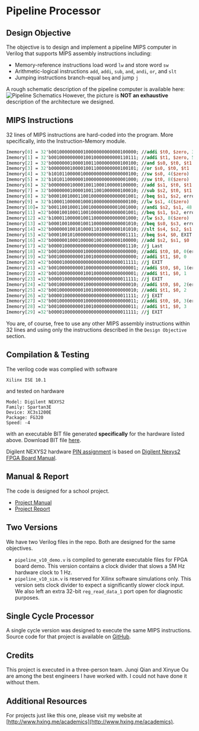 # Pipeline Processor

## Design Objective
The objective is to design and implement a pipeline MIPS computer in Verilog that supports MIPS assembly instructions including:
- Memory-reference instructions load word ```lw``` and store word ```sw```
- Arithmetic-logical instructions ```add```, ```addi```, ```sub```, ```and```, ```andi```, ```or```, and ```slt```
- Jumping instructions branch-equal ```beq``` and jump ```j```

A rough schematic description of the pipeline computer is available here: ![Pipeline Schematics](http://undergrad.hxing.me/VE370/Pipeline+Schematics.png?x-source=github) However, the picture is **NOT an exhaustive** description of the architecture we designed.

## MIPS Instructions
32 lines of MIPS instructions are hard-coded into the program. More specifically, into the Instruction-Memory module.

```MIPS
Imemory[0] = 32'b00100000000010000000000000100000; //addi $t0, $zero, 32 
Imemory[1] = 32'b00100000000010010000000000110111; //addi $t1, $zero, 55 
Imemory[2] = 32'b00000001000010011000000000100100; //and $s0, $t0, $t1 
Imemory[3] = 32'b00000001000010011000000000100101; //or $s0, $t0, $t1 
Imemory[4] = 32'b10101100000100000000000000000100; //sw $s0, 4($zero) 
Imemory[5] = 32'b10101100000010000000000000001000; //sw $t0, 8($zero) 
Imemory[6] = 32'b00000001000010011000100000100000; //add $s1, $t0, $t1 
Imemory[7] = 32'b00000001000010011001000000100010; //sub $s2, $t0, $t1 
Imemory[8] = 32'b00010010001100100000000000001001; //beq $s1, $s2, error0 
Imemory[9] = 32'b10001100000100010000000000000100; //lw $s1, 4($zero) 
Imemory[10]= 32'b00110010001100100000000001001000; //andi $s2, $s1, 48 
Imemory[11] =32'b00010010001100100000000000001001; //beq $s1, $s2, error1 
Imemory[12] =32'b10001100000100110000000000001000; //lw $s3, 8($zero) 
Imemory[13] =32'b00010010000100110000000000001010; //beq $s0, $s3, error2 
Imemory[14] =32'b00000010010100011010000000101010; //slt $s4, $s2, $s1 (Last) 
Imemory[15] =32'b00010010100000000000000000001111; //beq $s4, $0, EXIT 
Imemory[16] =32'b00000010001000001001000000100000; //add $s2, $s1, $0 
Imemory[17] =32'b00001000000000000000000000001110; //j Last
Imemory[18] =32'b00100000000010000000000000000000; //addi $t0, $0, 0(error0) 
Imemory[19] =32'b00100000000010010000000000000000; //addi $t1, $0, 0 
Imemory[20] =32'b00001000000000000000000000011111; //j EXIT
Imemory[21] =32'b00100000000010000000000000000001; //addi $t0, $0, 1(error1) 
Imemory[22] =32'b00100000000010010000000000000001; //addi $t1, $0, 1 
Imemory[23] =32'b00001000000000000000000000011111; //j EXIT
Imemory[24] =32'b00100000000010000000000000000010; //addi $t0, $0, 2(error2) 
Imemory[25] =32'b00100000000010010000000000000010; //addi $t1, $0, 2 
Imemory[26] =32'b00001000000000000000000000011111; //j EXIT
Imemory[27] =32'b00100000000010000000000000000011; //addi $t0, $0, 3(error3) 
Imemory[28] =32'b00100000000010010000000000000011; //addi $t1, $0, 3 
Imemory[29] =32'b00001000000000000000000000011111; //j EXIT
```

You are, of course, free to use any other MIPS assembly instructions within 32 lines and using only the instructions described in the ```Design Objective``` section. 

## Compilation & Testing
The verilog code was complied with software
```
Xilinx ISE 10.1
```

and tested on hardware
```FPGA
Model: Digilent NEXYS2
Family: Spartan3E
Device: XC3s1200E
Package: FG320
Speed: -4
```

with an executable BIT file generated **specifically** for the hardware listed above. Download BIT file [here](http://undergrad.hxing.me/VE370/pipeline.bit?x-source=github).

Digilent NEXYS2 hardware [PIN assignment](http://undergrad.hxing.me/VE370/PIN+Assignment.png?x-source=github) is based on [Digilent Nexys2 FPGA Board Manual](http://undergrad.hxing.me/VE270/Digilent+Nexys2+Manual.pdf?x-source=github-project=ve370singlecycle).

## Manual & Report
The code is designed for a school project.
- [Project Manual](http://undergrad.hxing.me/VE370/Project+II+Manual.pdf?x-source=github)
- [Project Report](http://undergrad.hxing.me/VE370/Project+II+Report.pdf?x-source=github)

## Two Versions
We have two Verilog files in the repo. Both are designed for the same objectives.
- ```pipeline_v10_demo.v``` is compiled to generate executable files for FPGA board demo. This version contains a clock divider that slows a 5M Hz hardware clock to 1 Hz.
- ```pipeline_v10_sim.v``` is reserved for Xilinx software simulations only. This version sets clock divider to expect a significantly slower clock input. We also left an extra 32-bit ```reg_read_data_1``` port open for diagnostic purposes.

## Single Cycle Processor
A single cycle version was designed to execute the same MIPS instructions. Source code for that project is available on [GitHub](https://github.com/hxing9974/Verilog-Single-Cycle-Processor.git).

## Credits
This project is executed in a three-person team. Junqi Qian and Xinyue Ou are among the best engineers I have worked with. I could not have done it without them.

## Additional Resources
For projects just like this one, please visit my website at [http://www.hxing.me/academics](http://www.hxing.me/academics).